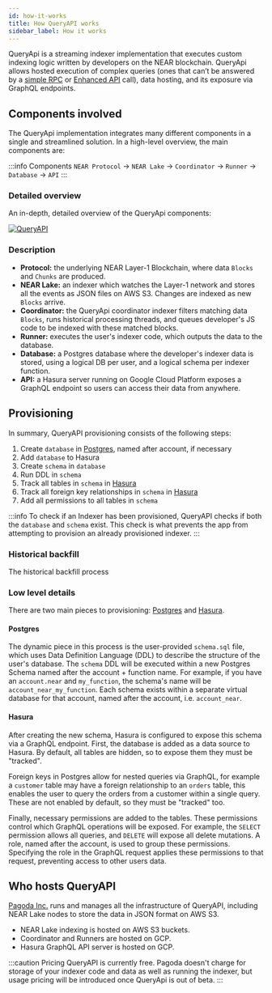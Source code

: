 ```yaml
---
id: how-it-works
title: How QueryAPI works
sidebar_label: How it works
---
```


QueryApi is a streaming indexer implementation that executes custom indexing logic written by developers on the NEAR blockchain.
QueryApi allows hosted execution of complex queries (ones that can’t be answered by a [simple RPC](../../5.api/rpc/introduction.md) or [Enhanced API](https://docs.pagoda.co/api) call), data hosting, and its exposure via GraphQL endpoints.


## Components involved 

The QueryApi implementation integrates many different components in a single and streamlined solution.
In a high-level overview, the main components are:

:::info Components
`NEAR Protocol` -> `NEAR Lake` -> `Coordinator` -> `Runner` -> `Database` -> `API`
:::


### Detailed overview

An in-depth, detailed overview of the QueryApi components:

[![QueryAPI](/docs/qapi-components.png)](/docs/qapi-components.png)


### Description

- **Protocol:** the underlying NEAR Layer-1 Blockchain, where data `Blocks` and `Chunks` are produced.
- **NEAR Lake:** an indexer which watches the Layer-1 network and stores all the events as JSON files on AWS S3. Changes are indexed as new `Blocks` arrive.
- **Coordinator:** the QueryApi coordinator indexer filters matching data `Blocks`, runs historical processing threads, and queues developer's JS code to be indexed with these matched blocks.
- **Runner:** executes the user's indexer code, which outputs the data to the database.
- **Database:** a Postgres database where the developer's indexer data is stored, using a logical DB per user, and a logical schema per indexer function.
- **API:** a Hasura server running on Google Cloud Platform exposes a GraphQL endpoint so users can access their data from anywhere.


## Provisioning

In summary, QueryAPI provisioning consists of the following steps:

1. Create `database` in [Postgres](#postgres), named after account, if necessary
2. Add `database` to Hasura
3. Create `schema` in `database`
4. Run DDL in `schema`
5. Track all tables in `schema` in [Hasura](#hasura)
6. Track all foreign key relationships in `schema` in [Hasura](#hasura)
7. Add all permissions to all tables in `schema`

:::info
To check if an Indexer has been provisioned, QueryAPI checks if both the `database` and `schema` exist. This check is what prevents the app from attempting to provision an already provisioned indexer.
:::

### Historical backfill

The historical backfill process

### Low level details

There are two main pieces to provisioning: [Postgres](#postgres) and [Hasura](#hasura).

#### Postgres

The dynamic piece in this process is the user-provided `schema.sql` file, which uses Data Definition Language (DDL) to describe the structure of the user's database. The `schema` DDL will be executed within a new Postgres Schema named after the account + function name. For example, if you have an `account.near` and `my_function`, the schema's name will be `account_near_my_function`. Each schema exists within a separate virtual database for that account, named after the account, i.e. `account_near`.

#### Hasura

After creating the new schema, Hasura is configured to expose this schema via a GraphQL endpoint. First, the database is added as a data source to Hasura. By default, all tables are hidden, so to expose them they must be "tracked". 

Foreign keys in Postgres allow for nested queries via GraphQL, for example a `customer` table may have a foreign relationship to an `orders` table, this enables the user to query the orders from a customer within a single query. These are not enabled by default, so they must be "tracked" too.

Finally, necessary permissions are added to the tables. These permissions control which GraphQL operations will be exposed. For example, the `SELECT` permission allows all queries, and `DELETE` will expose all delete mutations. A role, named after the account, is used to group these permissions. Specifying the role in the GraphQL request applies these permissions to that request, preventing access to other users data.

## Who hosts QueryAPI

[Pagoda Inc.](https://pagoda.co) runs and manages all the infrastructure of QueryAPI, including NEAR Lake nodes to store the data in JSON format on AWS S3.

- NEAR Lake indexing is hosted on AWS S3 buckets.
- Coordinator and Runners are hosted on GCP.
- Hasura GraphQL API server is hosted on GCP.

:::caution Pricing
QueryAPI is currently free. Pagoda doesn't charge for storage of your indexer code and data as well as running the indexer, but usage pricing will be introduced once QueryApi is out of beta.
:::
